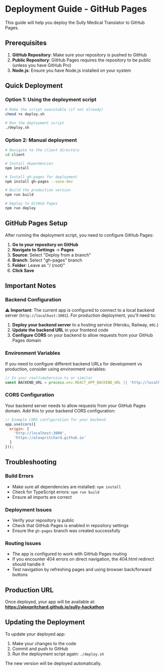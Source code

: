 # Deployment Guide - GitHub Pages

This guide will help you deploy the Sully Medical Translator to GitHub Pages.

## Prerequisites

1. **GitHub Repository**: Make sure your repository is pushed to GitHub
2. **Public Repository**: GitHub Pages requires the repository to be public (unless you have GitHub Pro)
3. **Node.js**: Ensure you have Node.js installed on your system

## Quick Deployment

### Option 1: Using the deployment script

```bash
# Make the script executable (if not already)
chmod +x deploy.sh

# Run the deployment script
./deploy.sh
```

### Option 2: Manual deployment

```bash
# Navigate to the client directory
cd client

# Install dependencies
npm install

# Install gh-pages for deployment
npm install gh-pages --save-dev

# Build the production version
npm run build

# Deploy to GitHub Pages
npm run deploy
```

## GitHub Pages Setup

After running the deployment script, you need to configure GitHub Pages:

1. **Go to your repository on GitHub**
2. **Navigate to Settings** → **Pages**
3. **Source**: Select "Deploy from a branch"
4. **Branch**: Select "gh-pages" branch
5. **Folder**: Leave as "/ (root)"
6. **Click Save**

## Important Notes

### Backend Configuration
⚠️ **Important**: The current app is configured to connect to a local backend server (`http://localhost:3001`). For production deployment, you'll need to:

1. **Deploy your backend server** to a hosting service (Heroku, Railway, etc.)
2. **Update the backend URL** in your frontend code
3. **Configure CORS** on your backend to allow requests from your GitHub Pages domain

### Environment Variables
If you need to configure different backend URLs for development vs production, consider using environment variables:

```javascript
// In your realtimeService.ts or similar
const BACKEND_URL = process.env.REACT_APP_BACKEND_URL || 'http://localhost:3001';
```

### CORS Configuration
Your backend server needs to allow requests from your GitHub Pages domain. Add this to your backend CORS configuration:

```javascript
// Example CORS configuration for your backend
app.use(cors({
  origin: [
    'http://localhost:3000',
    'https://alexpritchard.github.io'
  ]
}));
```

## Troubleshooting

### Build Errors
- Make sure all dependencies are installed: `npm install`
- Check for TypeScript errors: `npm run build`
- Ensure all imports are correct

### Deployment Issues
- Verify your repository is public
- Check that GitHub Pages is enabled in repository settings
- Ensure the `gh-pages` branch was created successfully

### Routing Issues
- The app is configured to work with GitHub Pages routing
- If you encounter 404 errors on direct navigation, the 404.html redirect should handle it
- Test navigation by refreshing pages and using browser back/forward buttons

## Production URL

Once deployed, your app will be available at:
**https://alexpritchard.github.io/sully-hackathon**

## Updating the Deployment

To update your deployed app:

1. Make your changes to the code
2. Commit and push to GitHub
3. Run the deployment script again: `./deploy.sh`

The new version will be deployed automatically.
